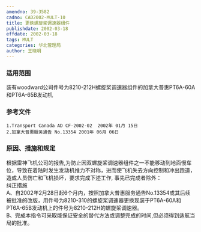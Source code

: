 ```yaml
---
amendno: 39-3582  
cadno: CAD2002-MULT-10  
title: 更换螺旋桨调速器组件  
publishdate: 2002-03-18  
effdate: 2002-03-18  
tags: MULT  
categories: 华北管理局  
author: 王晓明  
---
```

  
### 适用范围  
装有woodward公司件号为8210-212H螺旋桨调速器组件的加拿大普惠PT6A-60A和PT6A-65B发动机  
  
<!--more-->  
### 参考文件  
    1.Transport Canada AD CF-2002-02  2002年 01月 15日  
    2.加拿大普惠服务通告 No.13354 2001年 06月 06日  
  
### 原因、措施和规定  
根据雷神飞机公司的报告,为防止因双螺旋桨调速器组件之一不能移动到地面慢车位，导致在着陆时发生发动机推力不对称，进而使飞机失去方向控制和冲出跑道，造成人员伤亡和飞机损坏，要求完成下述工作, 事先已完成者除外：  
    纠正措施  
    A、自2002年2月28日起6个月内，按照加拿大普惠服务通告No.13354或其后续被批准的改版，用件号为8210-310的螺旋桨调速器更换现装于PT6A-60A和PT6A-65B发动机上的件号为8210-212H的螺旋桨调速器。  
    B、完成本指令可采取能保证安全的替代方法或调整完成的时间,但必须得到适航当局的批准。  
      
